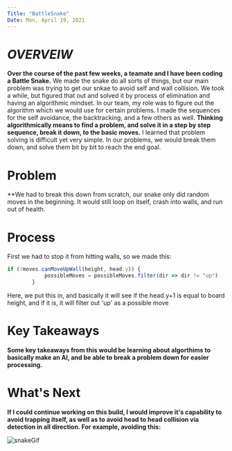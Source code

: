```yaml
---
Title: "BattleSnake"
Date: Mon, April 19, 2021
---
```

# _OVERVEIW_
**Over the course of the past few weeks, a teamate and I have been coding a Battle Snake.** We made the snake do all sorts of things, but our main problem was trying to get our snkae to avoid self and wall collision. We took a while, but figured that out and solved it by process of elimination and having an algorithmic mindset. In our team, my role was to figure out the algorithm which we would use for certain problems. I made the sequences for the self avoidance, the backtracking, and a few others as well. 
**Thinking algorithmically means to find a problem, and solve it in a step by step sequence, break it down, to the basic moves.** I learned that problem solving is difficult yet very simple. In our problems, we would break them down, and solve them bit by bit to reach the end goal.

# Problem

**We had to break this down from scratch, our snake only did random moves in the beginning. It would still loop on itself, crash into walls, and run out of health.
# Process
First we had to stop it from hitting walls, so we made this:
```javascript
if (!moves.canMoveUpWall(height, head.y)) {
			possibleMoves = possibleMoves.filter(dir => dir != "up")
		}
```

Here, we put this in, and basically it will see if the head.y+1 is equal to board height, and if it is, it will filter out 'up' as a possible move

# Key Takeaways

**Some key takeaways from this would be learning about algorthims to basically make an AI, and be able to break a problem down for easier processing.**

# What's Next

**If I could continue working on this build, I would improve it's capability to avoid trapping itself, as well as to avoid head to head collision via detection in all direction. For example, avoiding this:**

![snakeGif](https://exporter.battlesnake.com/games/92ba6b74-c971-4329-9568-83f6deeb904a/gif)
